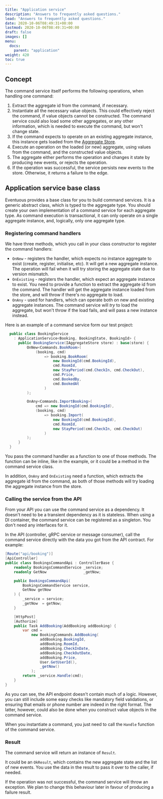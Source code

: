 ```yaml
---
title: "Application service"
description: "Answers to frequently asked questions."
lead: "Answers to frequently asked questions."
date: 2020-10-06T08:49:31+00:00
lastmod: 2020-10-06T08:49:31+00:00
draft: false
images: []
menu:
  docs:
    parent: "application"
weight: 420
toc: true
---
```


## Concept

The command service itself performs the following operations, when handling one command:
1. Extract the aggregate id from the command, if necessary.
1. Instantiate all the necessary value objects. This could effectively reject the command, if value objects cannot be constructed. The command service could also load some other aggregates, or any other information, which is needed to execute the command, but won't change state.
1. If the command expects to operate on an existing aggregate instance, this instance gets loaded from the [Aggregate Store](../persistence/aggregatestore.md).
1. Execute an operation on the loaded (or new) aggregate, using values from the command, and the constructed value objects.
1. The aggregate either performs the operation and changes it state by producing new events, or rejects the operation.
1. If the operation was successful, the service persists new events to the store. Otherwise, it returns a failure to the edge.

## Application service base class

Eventuous provides a base class for you to build command services. It is a generic abstract class, which is typed to the aggregate type. You should create your own implementation of a command service for each aggregate type. As command execution is transactional, it can only operate on a single aggregate instance, and, logically, only one aggregate type.

### Registering command handlers

We have three methods, which you call in your class constructor to register the command handlers:

- `OnNew` - registers the handler, which expects no instance aggregate to exist (create, register, initialise, etc). It will get a new aggregate instance. The operation will fail when it will try storing the aggregate state due to version mismatch.
- `OnExisting` - registers the handler, which expect an aggregate instance to exist. You need to provide a function to extract the aggregate id from the command. The handler will get the aggregate instance loaded from the store, and will throw if there's no aggregate to load.
- `OnAny` - used for handlers, which can operate both on new and existing aggregate instances. The command service will _try_ to load the aggregate, but won't throw if the load fails, and will pass a new instance instead.

Here is an example of a command service form our test project:

```csharp
  public class BookingService
    : ApplicationService<Booking, BookingState, BookingId> {
      public BookingService(IAggregateStore store) : base(store) {
          OnNew<Commands.BookRoom>(
              (booking, cmd)
                  => booking.BookRoom(
                      new BookingId(cmd.BookingId),
                      cmd.RoomId,
                      new StayPeriod(cmd.CheckIn, cmd.CheckOut),
                      cmd.Price,
                      cmd.BookedBy,
                      cmd.BookedAt
                  )
          );

          OnAny<Commands.ImportBooking>(
              cmd => new BookingId(cmd.BookingId),
              (booking, cmd)
                  => booking.Import(
                      new BookingId(cmd.BookingId),
                      cmd.RoomId,
                      new StayPeriod(cmd.CheckIn, cmd.CheckOut)
                  )
          );
      }
  }
```

You pass the command handler as a function to one of those methods. The function can be inline, like in the example, or it could be a method in the command service class.

In addition, `OnAny` and `OnExisting` need a function, which extracts the aggregate id from the command, as both of those methods will try loading the aggregate instance from the store.

### Calling the service from the API

From your API you can use the command service as a dependency. It doesn't need to be a transient dependency as it is stateless. When using a DI container, the command service can be registered as a singleton. You don't need any interfaces for it.

In the API (controller, gRPC service or message consumer), call the command service directly with the data you got from the API contract. For example:

```csharp
[Route("api/booking")]
[ApiController]
public class BookingsCommandApi : ControllerBase {
    readonly BookingsCommandService _service;
    readonly GetNow                 _getNow;

    public BookingsCommandApi(
        BookingsCommandService service,
        GetNow getNow
    ) {
        _service = service;
        _getNow  = getNow;
    }

    [HttpPost]
    [Authorize]
    public Task AddBooking(AddBooking addBooking) {
        var cmd =
            new BookingCommands.AddBooking(
                addBooking.BookingId,
                addBooking.RoomId,
                addBooking.CheckInDate,
                addBooking.CheckOutDate,
                addBooking.Price,
                User.GetUserId(),
                _getNow()
            );
        return _service.Handle(cmd);
    }
}
```

As you can see, the API endpoint doesn't contain much of a logic. However, you can still include some easy checks like mandatory field validations, or ensuring that emails or phone number are indeed in the right format. The latter, however, could also be done when you construct value objects in the command service.

When you instantiate a command, you just need to call the `Handle` function of the command service.

### Result

The command service will return an instance of `Result`.

It could be an `OkResult`, which contains the new aggregate state and the list of new events. You use the data in the result to pass it over to the caller, if needed.

If the operation was not successful, the command service will throw an exception. We plan to change this behaviour later in favour of producing a failure result.

